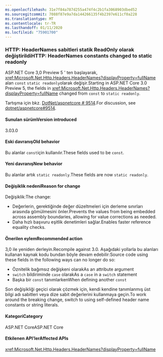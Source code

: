 ```yaml
---
ms.openlocfilehash: 31e7f84a787d255a474f4c2b1fa3068903dbed52
ms.sourcegitcommit: 7088f87e9a7da144266135f4b2397e611cf0a228
ms.translationtype: MT
ms.contentlocale: tr-TR
ms.lasthandoff: 01/11/2020
ms.locfileid: "75901700"
---
```

### <a name="http-headernames-constants-changed-to-static-readonly"></a><span data-ttu-id="c5184-101">HTTP: HeaderNames sabitleri statik ReadOnly olarak değiştirildi</span><span class="sxs-lookup"><span data-stu-id="c5184-101">HTTP: HeaderNames constants changed to static readonly</span></span>

<span data-ttu-id="c5184-102">ASP.NET Core 3,0 Preview 5 ' ten başlayarak, <xref:Microsoft.Net.Http.Headers.HeaderNames?displayProperty=fullName> alan `const` `static readonly`olarak değişir.</span><span class="sxs-lookup"><span data-stu-id="c5184-102">Starting in ASP.NET Core 3.0 Preview 5, the fields in <xref:Microsoft.Net.Http.Headers.HeaderNames?displayProperty=fullName> changed from `const` to `static readonly`.</span></span>

<span data-ttu-id="c5184-103">Tartışma için bkz. [DotNet/aspnetcore # 9514](https://github.com/dotnet/aspnetcore/issues/9514).</span><span class="sxs-lookup"><span data-stu-id="c5184-103">For discussion, see [dotnet/aspnetcore#9514](https://github.com/dotnet/aspnetcore/issues/9514).</span></span>

#### <a name="version-introduced"></a><span data-ttu-id="c5184-104">Sunulan sürüm</span><span class="sxs-lookup"><span data-stu-id="c5184-104">Version introduced</span></span>

<span data-ttu-id="c5184-105">3.0</span><span class="sxs-lookup"><span data-stu-id="c5184-105">3.0</span></span>

#### <a name="old-behavior"></a><span data-ttu-id="c5184-106">Eski davranış</span><span class="sxs-lookup"><span data-stu-id="c5184-106">Old behavior</span></span>

<span data-ttu-id="c5184-107">Bu alanlar `const`için kullanılır.</span><span class="sxs-lookup"><span data-stu-id="c5184-107">These fields used to be `const`.</span></span>

#### <a name="new-behavior"></a><span data-ttu-id="c5184-108">Yeni davranış</span><span class="sxs-lookup"><span data-stu-id="c5184-108">New behavior</span></span>

<span data-ttu-id="c5184-109">Bu alanlar artık `static readonly`.</span><span class="sxs-lookup"><span data-stu-id="c5184-109">These fields are now `static readonly`.</span></span>

#### <a name="reason-for-change"></a><span data-ttu-id="c5184-110">Değişiklik nedeni</span><span class="sxs-lookup"><span data-stu-id="c5184-110">Reason for change</span></span>

<span data-ttu-id="c5184-111">Değişiklik:</span><span class="sxs-lookup"><span data-stu-id="c5184-111">The change:</span></span>

* <span data-ttu-id="c5184-112">Değerlerin, gerektiğinde değer düzeltmeleri için derleme sınırları arasında gömülmesini önler.</span><span class="sxs-lookup"><span data-stu-id="c5184-112">Prevents the values from being embedded across assembly boundaries, allowing for value corrections as needed.</span></span>
* <span data-ttu-id="c5184-113">Daha hızlı başvuru eşitlik denetimleri sağlar.</span><span class="sxs-lookup"><span data-stu-id="c5184-113">Enables faster reference equality checks.</span></span>

#### <a name="recommended-action"></a><span data-ttu-id="c5184-114">Önerilen eylem</span><span class="sxs-lookup"><span data-stu-id="c5184-114">Recommended action</span></span>

<span data-ttu-id="c5184-115">3,0 ile yeniden derleyin.</span><span class="sxs-lookup"><span data-stu-id="c5184-115">Recompile against 3.0.</span></span> <span data-ttu-id="c5184-116">Aşağıdaki yollarla bu alanları kullanan kaynak kodu bundan böyle devam edebilir:</span><span class="sxs-lookup"><span data-stu-id="c5184-116">Source code using these fields in the following ways can no longer do so:</span></span>

* <span data-ttu-id="c5184-117">Öznitelik bağımsız değişkeni olarak</span><span class="sxs-lookup"><span data-stu-id="c5184-117">As an attribute argument</span></span>
* <span data-ttu-id="c5184-118">`switch` bildiriminde `case` olarak</span><span class="sxs-lookup"><span data-stu-id="c5184-118">As a `case` in a `switch` statement</span></span>
* <span data-ttu-id="c5184-119">Başka bir `const` tanımlarken</span><span class="sxs-lookup"><span data-stu-id="c5184-119">When defining another `const`</span></span>

<span data-ttu-id="c5184-120">Son değişikliği geçici olarak çözmek için, kendi kendine tanımlanmış üst bilgi adı sabitleri veya dize sabit değerlerini kullanmaya geçin.</span><span class="sxs-lookup"><span data-stu-id="c5184-120">To work around the breaking change, switch to using self-defined header name constants or string literals.</span></span>

#### <a name="category"></a><span data-ttu-id="c5184-121">Kategori</span><span class="sxs-lookup"><span data-stu-id="c5184-121">Category</span></span>

<span data-ttu-id="c5184-122">ASP.NET Core</span><span class="sxs-lookup"><span data-stu-id="c5184-122">ASP.NET Core</span></span>

#### <a name="affected-apis"></a><span data-ttu-id="c5184-123">Etkilenen API’ler</span><span class="sxs-lookup"><span data-stu-id="c5184-123">Affected APIs</span></span>

<xref:Microsoft.Net.Http.Headers.HeaderNames?displayProperty=fullName>

<!-- 

#### Affected APIs

`T:Microsoft.Net.Http.Headers.HeaderNames`

-->
